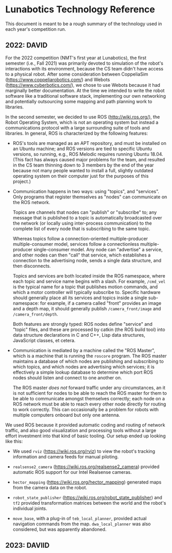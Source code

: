# Lunabotics Technology Reference

This document is meant to be a rough summary of the technology used in
each year's competition run.

## 2022: DAVID

For the 2022 competition (NMT's first year at Lunabotics), the first
semester (i.e., Fall 2021) was primarily devoted to simulation of the
robot's interactions with its environment, because the CS team didn't
have access to a physical robot. After some consideration between
CoppeliaSim (https://www.coppeliarobotics.com/) and Webots
(https://www.cyberbotics.com/), we chose to use Webots because it had
marginally better documentation. At the time we intended to write the
robot software like a traditional software stack, implementing our
own networking and potentially outsourcing some mapping and path
planning work to libraries.

In the second semester, we decided to use ROS (http://wiki.ros.org/),
the Robot Operating System, which is not an operating system but
instead a communications protocol with a large surrounding suite of
tools and libraries. In general, ROS is characterized by the following
features:

 - ROS's tools are managed as an APT repository, and must be installed
   on an Ubuntu machine; and ROS versions are tied to specific Ubuntu
   versions, so running, e.g., ROS Melodic requires running Ubuntu
   18.04. (This fact has always caused major problems for the team,
   and resulted in the CS team thinning down to 3 members by the end
   of the year because not many people wanted to install a full,
   slightly outdated operating system on their computer just for the
   purposes of this project.)

 - Communication happens in two ways: using "topics", and "services".
   Only programs that register themselves as "nodes" can communicate
   on the ROS network.

   Topics are channels that nodes can "publish" or "subscribe" to; any
   message that is published to a topic is automatically broadcasted
   over the network (or locally using inter-process communication) to
   the complete list of every node that is subscribing to the same
   topic.

   Whereas topics follow a connection-oriented multiple-producer
   multiple-consumer model, services follow a connectionless
   multiple-producer single-consumer model. Any node can "advertise" a
   service, and other nodes can then "call" that service, which
   establishes a connection to the advertising node, sends a single
   data structure, and then disconnects.

   Topics and services are both located inside the ROS namespace,
   where each topic and service name begins with a slash. For example,
   `/cmd_vel` is the typical name for a topic that publishes motion
   commands, and which a motor controller will typically subscribe to.
   Specific hardware should generally place all its services and
   topics inside a single sub-namespace: for example, if a camera
   called "front" provides an image and a depth map, it should
   generally publish `/camera_front/image` and `/camera_front/depth`.

   Both features are strongly typed: ROS nodes define "service" and
   "topic" files, and these are processed by catkin (the ROS build
   tool) into data structure declarations in C and C++, Lisp data
   structures, JavaScript classes, et cetera.

 - Communication is mediated by a machine called the "ROS Master",
   which is a machine that is running the `roscore` program. The ROS
   master maintains a database of which nodes are publishing and
   subscribing to which topics, and which nodes are advertising which
   services; it is effectively a simple lookup database to determine
   which port ROS nodes should listen and connect to one another on.

   The ROS master _does not_ forward traffic under any circumstances,
   an it is not sufficient for nodes to be able to reach the ROS
   master for them to be able to communicate amongst themselves
   correctly; each node on a ROS network must be able to reach every
   other node directly for routing to work correctly. This can
   occasionally be a problem for robots with multiple computers
   onboard but only one antenna.

We used ROS because it provided automatic coding and routing of
network traffic, and also good visualization and processing tools
without a large effort investment into that kind of basic tooling. Our
setup ended up looking like this:

 - We used `rviz` (https://wiki.ros.org/rviz) to view the robot's
   tracking information and camera feeds for manual piloting.

 - `realsense2_camera` (https://wiki.ros.org/realsense2_camera)
   provided automatic ROS support for our Intel Realsense cameras.

 - `hector_mapping` (https://wiki.ros.org/hector_mapping) generated
   maps from the camera data on the robot.

 - `robot_state_publisher`
   (https://wiki.ros.org/robot_state_publisher) and `tf2` provided
   transformation matrices between the world and the robot's
   individual joints.

 - `move_base`, with a plug-in of `teb_local_planner`, provided actual
   navigation commands from the map. `dwa_local_planner` was also
   considered, but was apparently abandoned.

## 2023: DAVIID

